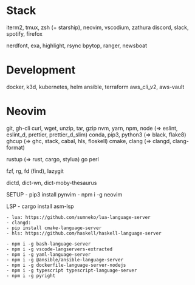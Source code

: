 # Stack 
iterm2, tmux, zsh (+ starship),
neovim, vscodium, zathura
discord, slack, spotify, firefox

nerdfont, 
exa, highlight, rsync
bpytop, ranger, newsboat


# Development
docker, k3d, kubernetes, helm
ansible, terraform
aws_cli_v2, aws-vault 


# Neovim
git, gh-cli
curl, wget, unzip, tar, gzip
nvm, yarn, npm, node (=> eslint, eslint_d, prettier, prettier_d_slim)
conda, pip3, python3 (=> black, flake8)
ghcup (=> ghc, stack, cabal, hls, floskell) 
cmake, clang (=> clangd, clang-format)

rustup (=> rust, cargo, stylua)
go
perl

fzf, rg, fd (find), lazygit

dictd, dict-wn, dict-moby-thesaurus

SETUP
    - pip3 install pynvim
    - npm i -g neovim

LSP
    - cargo install asm-lsp

    - lua: https://github.com/sumneko/lua-language-server
    - clangd: 
    - pip install cmake-language-server
    - hls: https://github.com/haskell/haskell-language-server

    - npm i -g bash-language-server
    - npm i -g vscode-langservers-extracted
    - npm i -g yaml-language-server
    - npm i -g @ansible/ansible-language-server
    - npm i -g dockerfile-language-server-nodejs
    - npm i -g typescript typescript-language-server
    - npm i -g pyright


